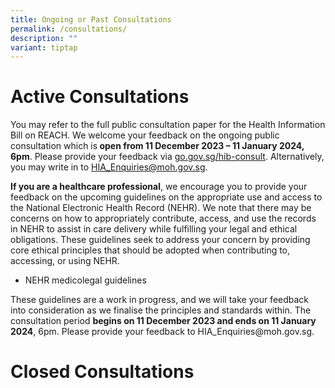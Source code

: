 ```yaml
---
title: Ongoing or Past Consultations
permalink: /consultations/
description: ""
variant: tiptap
---
```

<h1>Active Consultations</h1><p>You may refer to the full public consultation paper for the Health Information Bill on REACH. We welcome your feedback on the ongoing public consultation which is<strong> open from 11 December 2023 – 11 January 2024, 6pm</strong>. Please provide your feedback via <a rel="noopener noreferrer nofollow" target="_blank"><u>go.gov.sg/hib-consult</u></a>. Alternatively, you may write in to <a href="mailto:HIA_Enquiries@moh.gov.sg" rel="noopener noreferrer nofollow" target="_blank">HIA_Enquiries@moh.gov.sg</a>.</p><p><strong>If you are a healthcare professional</strong>, we encourage you to provide your feedback on the upcoming guidelines on the appropriate use and access to the National Electronic Health Record (NEHR). We note that there may be concerns on how to appropriately contribute, access, and use the records in NEHR to assist in care delivery while fulfilling your legal and ethical obligations. These guidelines seek to address your concern by providing core ethical principles that should be adopted when contributing to, accessing, or using NEHR.</p><ul data-tight="true" class="tight"><li><p>NEHR medicolegal guidelines</p></li></ul><p>These guidelines are a work in progress, and we will take your feedback into consideration as we finalise the principles and standards within. The consultation period <strong>begins on 11 December 2023 and ends on 11 January 2024</strong>, 6pm. Please provide your feedback to <a rel="noopener noreferrer nofollow" target="_blank">HIA_Enquiries@moh.gov.sg</a>.</p><p></p><p></p><p></p><h1>Closed Consultations</h1><p></p><p></p>
